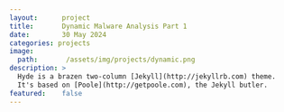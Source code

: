 ```yaml
---
layout:      project
title:       Dynamic Malware Analysis Part 1
date:        30 May 2024
categories: projects
image:
  path:       /assets/img/projects/dynamic.png
description: >
  Hyde is a brazen two-column [Jekyll](http://jekyllrb.com) theme.
  It's based on [Poole](http://getpoole.com), the Jekyll butler.
featured:    false
---
```

